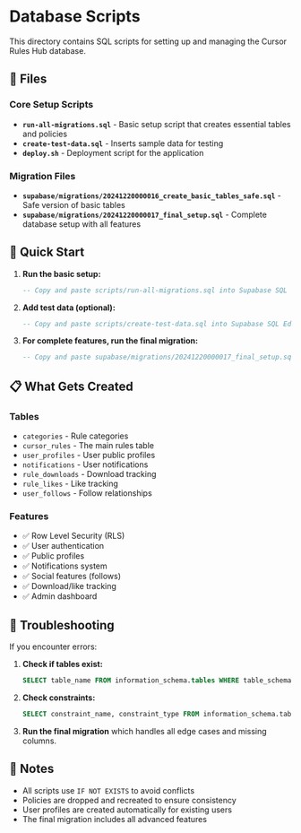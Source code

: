 # Database Scripts

This directory contains SQL scripts for setting up and managing the Cursor Rules Hub database.

## 📁 Files

### Core Setup Scripts

- **`run-all-migrations.sql`** - Basic setup script that creates essential tables and policies
- **`create-test-data.sql`** - Inserts sample data for testing
- **`deploy.sh`** - Deployment script for the application

### Migration Files

- **`supabase/migrations/20241220000016_create_basic_tables_safe.sql`** - Safe version of basic tables
- **`supabase/migrations/20241220000017_final_setup.sql`** - Complete database setup with all features

## 🚀 Quick Start

1. **Run the basic setup:**
   ```sql
   -- Copy and paste scripts/run-all-migrations.sql into Supabase SQL Editor
   ```

2. **Add test data (optional):**
   ```sql
   -- Copy and paste scripts/create-test-data.sql into Supabase SQL Editor
   ```

3. **For complete features, run the final migration:**
   ```sql
   -- Copy and paste supabase/migrations/20241220000017_final_setup.sql into Supabase SQL Editor
   ```

## 📋 What Gets Created

### Tables
- `categories` - Rule categories
- `cursor_rules` - The main rules table
- `user_profiles` - User public profiles
- `notifications` - User notifications
- `rule_downloads` - Download tracking
- `rule_likes` - Like tracking
- `user_follows` - Follow relationships

### Features
- ✅ Row Level Security (RLS)
- ✅ User authentication
- ✅ Public profiles
- ✅ Notifications system
- ✅ Social features (follows)
- ✅ Download/like tracking
- ✅ Admin dashboard

## 🔧 Troubleshooting

If you encounter errors:

1. **Check if tables exist:**
   ```sql
   SELECT table_name FROM information_schema.tables WHERE table_schema = 'public';
   ```

2. **Check constraints:**
   ```sql
   SELECT constraint_name, constraint_type FROM information_schema.table_constraints WHERE table_name = 'user_profiles';
   ```

3. **Run the final migration** which handles all edge cases and missing columns.

## 📝 Notes

- All scripts use `IF NOT EXISTS` to avoid conflicts
- Policies are dropped and recreated to ensure consistency
- User profiles are created automatically for existing users
- The final migration includes all advanced features 